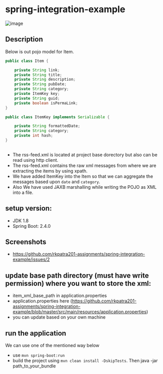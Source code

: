 # spring-integration-example

![image](https://user-images.githubusercontent.com/17001948/99814750-6f15dc80-2b6f-11eb-80e3-ff05c30f2a99.png)

## Description

Below is out pojo model for Item. 
```java
public class Item {

    private String link;
    private String title;
    private String description;
    private String pubDate;
    private String category;
    private ItemKey key;
    private String guid;
    private boolean isPermaLink;
}    

public class ItemKey implements Serializable {

    private String formattedDate;
    private String category;
    private int hash;
}
    
```
* The rss-feed.xml is located at project base dorectory but also can be read using http client.
* The rss-feed.xml contains the raw xml messages from where we are extracting the items by using xpath.
* We have added ItemKey into the Item so that we can aggregate the messages based upon `date` and `category`.
* Also We have used JAXB marshalling while writing the POJO as XML into a file.

## setup version:

* JDK 1.8
* Spring Boot: 2.4.0

## Screenshots

* https://github.com/rkpatra201-assignments/spring-integration-example/issues/2

## update base path directory (must have write permission) where you want to store the xml:

* item_xml_base_path in application.properties
* application.properties here (https://github.com/rkpatra201-assignments/spring-integration-example/blob/master/src/main/resources/application.properties)
* you can update based on your own machine

## run the application
We can use one of the mentioned way below
* use `mvn spring-boot:run`
* build the project using `mvn clean install -DskipTests`. Then java -jar path_to_your_bundle
